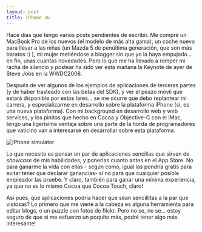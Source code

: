 ```yaml
---
layout: post
title: iPhone 3G
---
```


Hace dias que tengo varios posts pendientes de escribir. Me compré un MacBook Pro de los nuevos (el modelo de más alta gama), un coche nuevo para llevar a las niñas (un Mazda 5 de penúltima generación, que son más baratos :) ), mi mujer metiéndose a blogger sin que yo la haya empujado... en fin, unas cuantas novedades. Pero lo que me ha llevado a romper mi racha de silencio y postear ha sido ver esta mañana la Keynote de ayer de Steve Jobs en la WWDC2008.

Después de ver algunos de los ejemplos de aplicaciones de terceras partes (y de haber trasteado con las betas del SDK), y ver el peazo móvil que estará disponible por estos lares... se me ocurre que debo replantear mi carrera, y especializarme en desarrollo sobre la plataforma iPhone (si, es una nueva plataforma). Con mi background en desarrollo web y web services, y los pinitos que hecho en Cocoa y Objective-C con el iMac, tengo una ligerísima ventaja sobre una parte de la horda de programadores que vaticino van a interesarse en desarrollar sobre esta plataforma.

![iPhone simulator](/assets/2008/6/10/iphone_simulator_2.png)

Lo que necesito es pensar un par de aplicaciones sencillas que sirvan de *showcase* de mis habilidades, y ponerlas cuanto antes en el App Store. No para ganarme la vida con ellas - según como, igual las pondría gratis para evitar tener que declarar ganancias- si no para que cualquier posible empleador las pruebe. Y claro, también para ganar una mínima experiencia, ya que no es lo mismo Cocoa que Cocoa Touch, claro!

Asi pues, qué aplicaciones podria hacer que sean sencillitas a la par que vistosas? Lo primero que me viene a la cabeza es alguna herramienta para editar blogs, o un puzzle con fotos de flickr. Pero no se, no se... estoy seguro de que si me esfuerzo un poquito más, podré tener algo más interesante!
